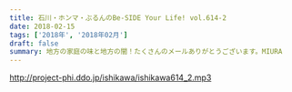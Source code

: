```yaml
---
title: 石川・ホンマ・ぶるんのBe-SIDE Your Life! vol.614-2
date: 2018-02-15
tags: ['2018年', '2018年02月']
draft: false
summary: 地方の家庭の味と地方の闇！たくさんのメールありがとうございます。MIURA
---
```


http://project-phi.ddo.jp/ishikawa/ishikawa614_2.mp3

